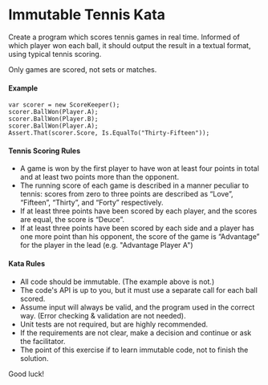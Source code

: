 # Immutable Tennis Kata

Create a program which scores tennis games in real time.  Informed of which player won each ball, it should output the result in a textual format, using typical tennis scoring.

Only games are scored, not sets or matches.

#### Example

    var scorer = new ScoreKeeper();
    scorer.BallWon(Player.A);
    scorer.BallWon(Player.B);
    scorer.BallWon(Player.A);
    Assert.That(scorer.Score, Is.EqualTo("Thirty-Fifteen"));
    
#### Tennis Scoring Rules

* A game is won by the first player to have won at least four points in total and at least two points more than the opponent.
* The running score of each game is described in a manner peculiar to tennis: scores from zero to three points are described as “Love”, “Fifteen”, “Thirty”, and “Forty” respectively.
* If at least three points have been scored by each player, and the scores are equal, the score is “Deuce”.
* If at least three points have been scored by each side and a player has one more point than his opponent, the score of the game is “Advantage” for the player in the lead (e.g. "Advantage Player A")

#### Kata Rules

* All code should be immutable.  (The example above is not.)
* The code's API is up to you, but it must use a separate call for each ball scored.
* Assume input will always be valid, and the program used in the correct way.  (Error checking & validation are not needed).
* Unit tests are not required, but are highly recommended.
* If the requirements are not clear, make a decision and continue or ask the facilitator.
* The point of this exercise if to learn immutable code, not to finish the solution.

Good luck!
